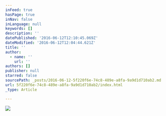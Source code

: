 ```yaml
---
inFeed: true
hasPage: true
inNav: false
inLanguage: null
keywords: []
description: ''
datePublished: '2016-06-12T12:10:45.069Z'
dateModified: '2016-06-12T12:04:44.621Z'
title: ''
author:
  - name: ''
    url: ''
authors: []
publisher: null
starred: false
sourcePath: _posts/2016-06-12-5f220f6e-74c8-489e-a8fa-9a9d1d710ab2.md
url: 5f220f6e-74c8-489e-a8fa-9a9d1d710ab2/index.html
_type: Article

---
```

![](https://the-grid-user-content.s3-us-west-2.amazonaws.com/aa3f803d-12fa-4e33-860f-55b9b03229fa.jpg)